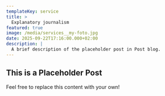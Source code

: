 ```yaml
---
templateKey: service
title: >
  Explanatory journalism
featured: true
image: /media/services__my-foto.jpg
date: 2025-09-22T17:16:00.000+02:00
description: |
  A brief description of the placeholder post in Post blog.
---
```

## This is a Placeholder Post

Feel free to replace this content with your own!
